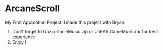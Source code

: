 # ArcaneScroll
My First Application Project. I made this project with Bryan.

1. Don't forget to Unzip GameMusic.zip or UnRAR GameMusic.rar for best experience
2. Enjoy !
